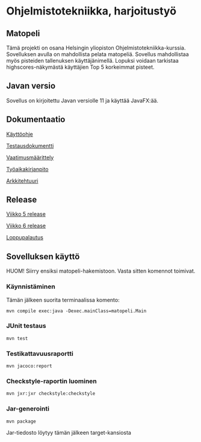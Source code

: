 # Ohjelmistotekniikka, harjoitustyö

## Matopeli

Tämä projekti on osana Helsingin yliopiston Ohjelmistotekniikka-kurssia. 
Sovelluksen avulla on mahdollista pelata matopeliä. Sovellus mahdollistaa myös pisteiden tallenuksen käyttäjänimellä.
Lopuksi voidaan tarkistaa highscores-näkymästä käyttäjien Top 5 korkeimmat pisteet. 

## Javan versio

Sovellus on kirjoitettu Javan versiolle 11 ja käyttää JavaFX:ää. 

## Dokumentaatio

[Käyttöohje](https://github.com/limi96/ot-harjoitustyo/blob/master/dokumentaatio/kayttoohje.md)

[Testausdokumentti](https://github.com/limi96/ot-harjoitustyo/blob/master/dokumentaatio/testausdokumentti.md)

[Vaatimusmäärittely](https://github.com/limi96/ot-harjoitustyo/blob/master/dokumentaatio/vaatimusmaarittely.md)

[Työaikakirjanpito](https://github.com/limi96/ot-harjoitustyo/blob/master/dokumentaatio/tyoaikakirjanpito.md)

[Arkkitehtuuri](https://github.com/limi96/ot-harjoitustyo/blob/master/dokumentaatio/arkkitehtuuri.md)

## Release

[Viikko 5 release](https://github.com/limi96/ot-harjoitustyo/releases/tag/viikko5)

[Viikko 6 release](https://github.com/limi96/ot-harjoitustyo/releases/tag/viikko6)

[Loppupalautus](https://github.com/limi96/ot-harjoitustyo/releases/tag/loppupalautus)

## Sovelluksen käyttö

HUOM! Siirry ensiksi matopeli-hakemistoon. Vasta sitten komennot toimivat. 

### Käynnistäminen
 Tämän jälkeen suorita terminaalissa komento:

```
mvn compile exec:java -Dexec.mainClass=matopeli.Main
```

### JUnit testaus

```
mvn test
```

### Testikattavuusraportti 


```
mvn jacoco:report
```

### Checkstyle-raportin luominen
```
mvn jxr:jxr checkstyle:checkstyle
```

### Jar-generointi

```
mvn package
```
Jar-tiedosto löytyy tämän jälkeen target-kansiosta



